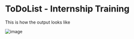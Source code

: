 # ToDoList - Internship Training

This is how the output looks like

![image](https://github.com/Jy-re/ToDoList/assets/102701655/fa786786-ecc7-460a-9c4d-c08bf2145bc8)
